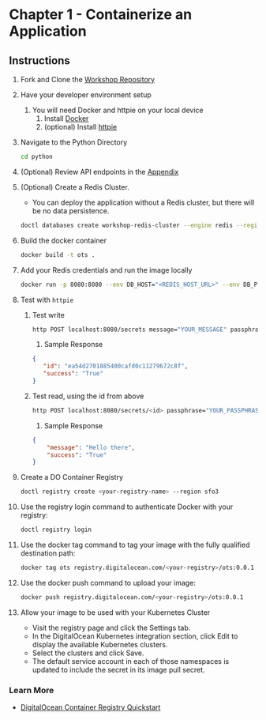 # Chapter 1 - Containerize an Application

## Instructions
1. Fork and Clone the [Workshop Repository](https://github.com/digitalocean/production-ready-kubernetes-workshop)
1. Have your developer environment setup
    1. You will need Docker and httpie on your local device
        1. Install [Docker](https://docs.docker.com/get-docker/)
        1. (optional) Install [httpie](https://httpie.io/cli) 

1. Navigate to the Python Directory
    ```bash
    cd python
    ```
1. (Optional) Review API endpoints in the [Appendix](./05-appendix.md#api-endpoints-for-the-ots-app)

1. (Optional) Create a Redis Cluster.
    - You can deploy the application without a Redis cluster, but there will be no data persistence.

    ```bash
    doctl databases create workshop-redis-cluster --engine redis --region sfo3
    ```
    
1. Build the docker container 
    ```bash
    docker build -t ots .
    ```
1. Add your Redis credentials and run the image locally 
    ```bash
    docker run -p 8080:8080 --env DB_HOST="<REDIS_HOST_URL>" --env DB_PORT="25061" --env DB_PASSWORD="<REDIS_PASSWORD>" --env DB_SSL=True ots
    ```
1. Test with `httpie`
    1. Test write 
        ```bash
        http POST localhost:8080/secrets message="YOUR_MESSAGE" passphrase="YOUR_PASSPHRASE"
        ```
        1. Sample Response
        ```json
        {
           "id": "ea54d2701885400cafd0c11279672c8f",
           "success": "True"
        }
        ```
    1. Test read, using the id from above
        ```bash
        http POST localhost:8080/secrets/<id> passphrase="YOUR_PASSPHRASE"
        ```
        1. Sample Response
        ```json
        {
            "message": "Hello there",
            "success": "True"
        }
        ```

1. Create a DO Container Registry 
    ```bash
    doctl registry create <your-registry-name> --region sfo3
    ```

1. Use the registry login command to authenticate Docker with your registry:
    ```bash
    doctl registry login
    ```

1. Use the docker tag command to tag your image with the fully qualified destination path:
    ```bash
    docker tag ots registry.digitalocean.com/<your-registry>/ots:0.0.1
    ```

1. Use the docker push command to upload your image:
    ```bash
    docker push registry.digitalocean.com/<your-registry>/ots:0.0.1
    ```

1. Allow your image to be used with your Kubernetes Cluster
    - Visit the registry page and click the Settings tab.
    - In the DigitalOcean Kubernetes integration section, click Edit to display the available Kubernetes clusters.
    - Select the clusters and click Save.
    - The default service account in each of those namespaces is updated to include the secret in its image pull secret.

### Learn More
- [DigitalOcean Container Registry Quickstart](https://docs.digitalocean.com/products/container-registry/quickstart/)